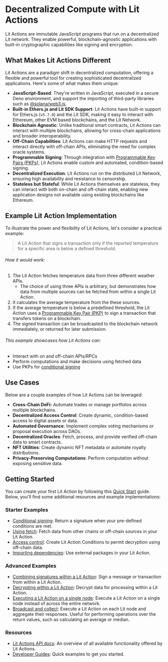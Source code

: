 # Decentralized Compute with Lit Actions

Lit Actions are immutable JavaScript programs that run on a decentralized Lit network. They enable powerful, blockchain-agnostic applications with built-in cryptographic capabilities like signing and encryption.

## What Makes Lit Actions Different

Lit Actions are a paradigm shift in decentralized computation, offering a flexible and powerful tool for creating sophisticated decentralized applications. Here's some of what makes them unique:

- **JavaScript-Based**: They're written in JavaScript, executed in a secure Deno environment, and support the importing of third-party libraries such as [@solana/web3.js](https://github.com/solana-labs/solana-web3.js).
- **Built-in Ethers.js and Lit SDK Support**: Lit Actions have built-in support for Ethers.js (`v5.7.0`) and the Lit SDK, making it easy to interact with Ethereum, other EVM based blockchains, and the Lit Network.
- **Blockchain Agnostic**: Unlike traditional smart contracts, Lit Actions can interact with multiple blockchains, allowing for cross-chain applications and broader interoperability.
- **Off-Chain Capabilities**: Lit Actions can make HTTP requests and interact directly with off-chain APIs, eliminating the need for complex oracle systems.
- **Programmable Signing**: Through integration with [Programmable Key Pairs (PKPs)](../../user-wallets/pkps/overview.md), Lit Actions enable custom and automated, condition-based signing.
- **Decentralized Execution**: Lit Actions run on the distributed Lit Network, ensuring high availability and resistance to censorship.
- **Stateless but Stateful**: While Lit Actions themselves are stateless, they can interact with both on-chain and off-chain state, enabling new application designs not available using existing blockchains like Ethereum.

## Example Lit Action Implementation

To illustrate the power and flexibility of Lit Actions, let's consider a practical example:

 > A Lit Action that signs a transaction only if the reported temperature for a specific area is below a defined threshold.

###### How it would work:

1. The Lit Action fetches temperature data from three different weather APIs.
   - The choice of using three APIs is arbitrary, but demonstrates how data from multiple sources can be fetched from within a single Lit Action.
2. It calculates the average temperature from the these sources.
3. If the average temperature is below a predefined threshold, the Lit Action uses a [Programmable Key Pair (PKP)](../../user-wallets/pkps/overview.md) to sign a transaction that transfers tokens on a blockchain.
4. The signed transaction can be broadcasted to the blockchain network immediately, or returned for later submission.

###### This example showcases how Lit Actions can:

- Interact with on and off-chain APIs/RPCs
- Perform computations and make decisions using fetched data
- Use PKPs for [conditional signing](./conditional-signing.md)

## Use Cases

Below are a couple examples of how Lit Actions can be leveraged:

- **Cross-Chain DeFi:** Automate trades or manage portfolios across multiple blockchains.
- **Decentralized Access Control**: Create dynamic, condition-based access to digital assets or data.
- **Automated Governance**: Implement complex voting mechanisms or proposal execution across DAOs.
- **Decentralized Oracles**: Fetch, process, and provide verified off-chain data to smart contracts.
- **NFT Utilities**: Create dynamic NFT metadata or automate royalty distributions.
- **Privacy-Preserving Computations**: Perform computation without exposing sensitive data.

## Getting Started

You can create your first Lit Action by following this [Quick Start](../serverless-signing/quick-start.md) guide. Below, you'll find some additional resources and example implementations:

### Starter Examples

- [Conditional signing](../serverless-signing/conditional-signing.md): Return a signature when your pre-defined conditions are met.
- [Using fetch](../serverless-signing/fetch.md): Fetch data from other chains or off-chain sources in your Lit Action.
- [Access control](../access-control/lit-action-conditions.md): Create Lit Action Conditions to permit decryption using off-chain data. 
- [Importing dependencies](../serverless-signing/dependencies.md): Use external packages in your Lit Action.

### Advanced Examples

- [Combining signatures within a Lit Action](../serverless-signing/combining-signatures.md): Sign a message or transaction from within a Lit Action.
- [Decrypting within a Lit Action](../serverless-signing/combining-decryption-shares.md): Decrypt data for processing within a Lit Action.
- [Executing a Lit Action on a single node](../serverless-signing/run-once.md): Execute a Lit Action on a single node instead of across the entire network.
- [Broadcast and collect](../serverless-signing/broadcast-and-collect.md): Execute a Lit Action on each Lit node and aggregate their responses. Useful for performing operations over the return values, such as calculating an average or median. 

### Resources

- [Lit Actions API docs](https://actions-docs.litprotocol.com/): An overview of all available functionality offered by Lit Actions.
- [Developer Guides](https://github.com/LIT-Protocol/developer-guides-code/tree/master): Quick examples to get you started. 

